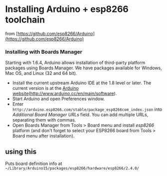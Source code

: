# Installing Arduino + esp8266 toolchain

from [https://github.com/esp8266/Arduino](https://github.com/esp8266/Arduino)

### Installing with Boards Manager

Starting with 1.6.4, Arduino allows installation of third-party platform packages using Boards Manager. We have packages available for Windows, Mac OS, and Linux (32 and 64 bit).

- Install the current upstream Arduino IDE at the 1.8 level or later. The current version is at the [Arduino website](#)(http://www.arduino.cc/en/main/software).
- Start Arduino and open Preferences window.
- Enter ```http://arduino.esp8266.com/stable/package_esp8266com_index.json``` into *Additional Board Manager URLs* field. You can add multiple URLs, separating them with commas.
- Open Boards Manager from Tools \> Board menu and install *esp8266* platform (and don't forget to select your ESP8266 board from Tools \> Board menu after installation).

## using this

Puts board definition info at `~/Library/Arduino15/packages/esp8266/hardware/esp8266/2.4.0/`
